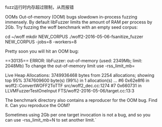 fuzz运行时内存超过限制，从而报错

OOMs
Out-of-memory (OOM) bugs slowdown in-process fuzzing immensely. By default libFuzzer limits the amount of RAM per process by 2Gb.
Try fuzzing the woff benchmark with an empty seed corpus:

cd ~/woff
mkdir NEW_CORPUS
./woff2-2016-05-06-fsanitize_fuzzer NEW_CORPUS -jobs=8 -workers=8

Pretty soon you will hit an OOM bug:

==30135== ERROR: libFuzzer: out-of-memory (used: 2349Mb; limit: 2048Mb)
   To change the out-of-memory limit use -rss_limit_mb=<N>

   Live Heap Allocations: 3749936468 bytes from 2254 allocations; showing top 95%
   3747609600 byte(s) (99%) in 1 allocation(s)
   ...
   #6 0x62e8f6 in woff2::ConvertWOFF2ToTTF src/woff2_dec.cc:1274
   #7 0x660731 in LLVMFuzzerTestOneInput FTS/woff2-2016-05-06/target.cc:13:3

The benchmark directory also contains a reproducer for the OOM bug. Find it. Can you reproduce the OOM?

Sometimes using 2Gb per one target invocation is not a bug, and so you can use -rss_limit_mb=N to set another limit.`